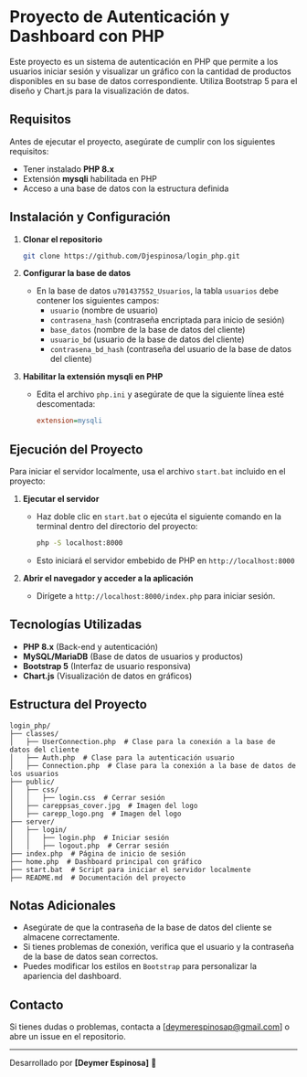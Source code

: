 # Proyecto de Autenticación y Dashboard con PHP

Este proyecto es un sistema de autenticación en PHP que permite a los usuarios iniciar sesión y visualizar un gráfico con la cantidad de productos disponibles en su base de datos correspondiente. Utiliza Bootstrap 5 para el diseño y Chart.js para la visualización de datos.

## Requisitos

Antes de ejecutar el proyecto, asegúrate de cumplir con los siguientes requisitos:

- Tener instalado **PHP 8.x**
- Extensión **mysqli** habilitada en PHP
- Acceso a una base de datos con la estructura definida

## Instalación y Configuración

1. **Clonar el repositorio**
   ```sh
   git clone https://github.com/Djespinosa/login_php.git
   ```

2. **Configurar la base de datos**
   - En la base de datos `u701437552_Usuarios`, la tabla `usuarios` debe contener los siguientes campos:
     - `usuario` (nombre de usuario)
     - `contrasena_hash` (contraseña encriptada para inicio de sesión)
     - `base_datos` (nombre de la base de datos del cliente)
     - `usuario_bd` (usuario de la base de datos del cliente)
     - `contrasena_bd_hash` (contraseña del usuario de la base de datos del cliente)

3. **Habilitar la extensión mysqli en PHP**
   - Edita el archivo `php.ini` y asegúrate de que la siguiente línea esté descomentada:
     ```ini
     extension=mysqli
     ```

## Ejecución del Proyecto

Para iniciar el servidor localmente, usa el archivo `start.bat` incluido en el proyecto:

1. **Ejecutar el servidor**
   - Haz doble clic en `start.bat` o ejecúta el siguiente comando en la terminal dentro del directorio del proyecto:
     ```sh
     php -S localhost:8000
     ```
   - Esto iniciará el servidor embebido de PHP en `http://localhost:8000`

2. **Abrir el navegador y acceder a la aplicación**
   - Dirígete a `http://localhost:8000/index.php` para iniciar sesión.

## Tecnologías Utilizadas

- **PHP 8.x** (Back-end y autenticación)
- **MySQL/MariaDB** (Base de datos de usuarios y productos)
- **Bootstrap 5** (Interfaz de usuario responsiva)
- **Chart.js** (Visualización de datos en gráficos)

## Estructura del Proyecto

```
login_php/
├── classes/
│   ├── UserConnection.php  # Clase para la conexión a la base de datos del cliente
│   ├── Auth.php  # Clase para la autenticación usuario
│   ├── Connection.php  # Clase para la conexión a la base de datos de los usuarios
├── public/
│   ├── css/
│   │   ├── login.css  # Cerrar sesión
│   ├── careppsas_cover.jpg  # Imagen del logo
│   ├── carepp_logo.png  # Imagen del logo
├── server/
│   ├── login/
│   │   ├── login.php  # Iniciar sesión
│   │   ├── logout.php  # Cerrar sesión
├── index.php  # Página de inicio de sesión
├── home.php  # Dashboard principal con gráfico
├── start.bat  # Script para iniciar el servidor localmente
├── README.md  # Documentación del proyecto
```

## Notas Adicionales

- Asegúrate de que la contraseña de la base de datos del cliente se almacene correctamente.
- Si tienes problemas de conexión, verifica que el usuario y la contraseña de la base de datos sean correctos.
- Puedes modificar los estilos en `Bootstrap` para personalizar la apariencia del dashboard.

## Contacto

Si tienes dudas o problemas, contacta a [deymerespinosap@gmail.com] o abre un issue en el repositorio.

---

Desarrollado por **[Deymer Espinosa]** 🚀

